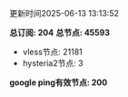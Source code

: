 更新时间2025-06-13 13:13:52

**总订阅: 204**
**总节点: 45593**
- vless节点: 21181
- hysteria2节点: 3

**google ping有效节点: 200**
